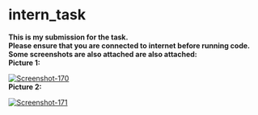 # intern_task

<b>This is my submission for the task.
<br>
Please ensure that you are connected to internet before running code.
<br>
Some screenshots are also attached are also attached:
<br></b>
<b>Picture 1:</b>
<br>

<a href="https://ibb.co/M7c8x6G"><img src="https://i.ibb.co/hVBXJfZ/Screenshot-170.png" alt="Screenshot-170" border="0"></a>
<br>
<b>Picture 2:</b>
<br>

<a href="https://ibb.co/FHLST8m"><img src="https://i.ibb.co/sWd0Ysb/Screenshot-171.png" alt="Screenshot-171" border="0"></a>
